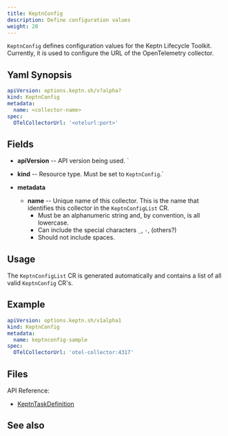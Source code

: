 ```yaml
---
title: KeptnConfig
description: Define configuration values
weight: 20
---
```


`KeptnConfig` defines configuration values for the Keptn Lifecycle Toolkit.
Currently, it is used to configure the URL of the OpenTelemetry collector.

## Yaml Synopsis

```yaml
apiVersion: options.keptn.sh/v?alpha?
kind: KeptnConfig
metadata:
  name: <collector-name>
spec:
  OTelCollectorUrl: '<otelurl:port>'
```

## Fields

* **apiVersion** -- API version being used.
`
* **kind** -- Resource type.
   Must be set to `KeptnConfig`.`

* **metadata**
  * **name** -- Unique name of this collector.
    This is the name that identifies this collector
    in the `KeptnConfigList` CR.
    * Must be an alphanumeric string and, by convention, is all lowercase.
    * Can include the special characters `_`, `-`, (others?)
    * Should not include spaces.

## Usage

The `KeptnConfigList` CR is generated automatically
and contains a list of all valid `KeptnConfig` CR's.

## Example

```yaml
apiVersion: options.keptn.sh/v1alpha1
kind: KeptnConfig
metadata:
  name: keptnconfig-sample
spec:
  OTelCollectorUrl: 'otel-collector:4317'
```

## Files

API Reference:

* [KeptnTaskDefinition](../../crd-ref/lifecycle/v1alpha3/_index.md#keptntaskdefinition)

## See also
